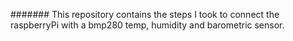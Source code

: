 #######
This repository contains the steps I took to connect the raspberryPi with a bmp280 temp, humidity and barometric sensor. 